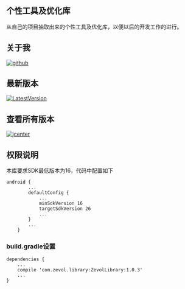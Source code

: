 ## 个性工具及优化库

从自己的项目抽取出来的个性工具及优化库，以便以后的开发工作的进行。


## 关于我
[![github](https://img.shields.io/badge/GitHub-SilentHi-green.svg)](https://github.com/SilentHi)


## 最新版本
[ ![LatestVersion](https://api.bintray.com/packages/zevol/maven/ZevolLibrary/images/download.svg) ](1.0.3)

## 查看所有版本
[![jcenter](https://img.shields.io/badge/Jcenter-Latest%20Release-orange.svg)](https://jcenter.bintray.com/com/zevol/library//ZevolLibrary/)



## 权限说明

本库要求SDK最低版本为16，代码中配置如下
```
android {
        ...
        defaultConfig {
            ...
            minSdkVersion 16
            targetSdkVersion 26
            ...
        }
        ...
    }
```

### build.gradle设置
```
dependencies {
    ...
    compile 'com.zevol.library:ZevolLibrary:1.0.3'
    ...
}
```